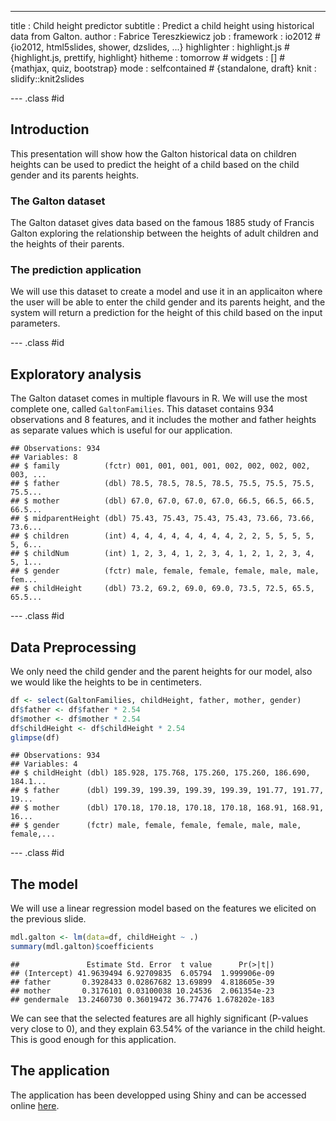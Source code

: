 ---
title       : Child height predictor
subtitle    : Predict a child height using historical data from Galton.
author      : Fabrice Tereszkiewicz
job         : 
framework   : io2012     # {io2012, html5slides, shower, dzslides, ...}
highlighter : highlight.js  # {highlight.js, prettify, highlight}
hitheme     : tomorrow      # 
widgets     : []            # {mathjax, quiz, bootstrap}
mode        : selfcontained # {standalone, draft}
knit        : slidify::knit2slides

--- .class #id 

## Introduction

This presentation will show how the Galton historical data on children heights can be used to predict the height of a child based on the child gender and its parents heights.

### The Galton dataset

The Galton dataset gives data based on the famous 1885 study of Francis Galton exploring the relationship between the heights of adult children and the heights of their parents.

### The prediction application

We will use this dataset to create a model and use it in an applicaiton where the user will be able to enter the child gender and its parents height, and the system will return a prediction for the height of this child based on the input parameters.

--- .class #id

## Exploratory analysis



The Galton dataset comes in multiple flavours in R. We will use the most complete one, called `GaltonFamilies`. This dataset contains 934 observations and 8 features, and it includes the mother and father heights as separate values which is useful for our application.


```
## Observations: 934
## Variables: 8
## $ family          (fctr) 001, 001, 001, 001, 002, 002, 002, 002, 003, ...
## $ father          (dbl) 78.5, 78.5, 78.5, 78.5, 75.5, 75.5, 75.5, 75.5...
## $ mother          (dbl) 67.0, 67.0, 67.0, 67.0, 66.5, 66.5, 66.5, 66.5...
## $ midparentHeight (dbl) 75.43, 75.43, 75.43, 75.43, 73.66, 73.66, 73.6...
## $ children        (int) 4, 4, 4, 4, 4, 4, 4, 4, 2, 2, 5, 5, 5, 5, 5, 6...
## $ childNum        (int) 1, 2, 3, 4, 1, 2, 3, 4, 1, 2, 1, 2, 3, 4, 5, 1...
## $ gender          (fctr) male, female, female, female, male, male, fem...
## $ childHeight     (dbl) 73.2, 69.2, 69.0, 69.0, 73.5, 72.5, 65.5, 65.5...
```

--- .class #id
## Data Preprocessing

We only need the child gender and the parent heights for our model, also we would like the heights to be in centimeters.


```r
df <- select(GaltonFamilies, childHeight, father, mother, gender)
df$father <- df$father * 2.54
df$mother <- df$mother * 2.54
df$childHeight <- df$childHeight * 2.54
glimpse(df)
```

```
## Observations: 934
## Variables: 4
## $ childHeight (dbl) 185.928, 175.768, 175.260, 175.260, 186.690, 184.1...
## $ father      (dbl) 199.39, 199.39, 199.39, 199.39, 191.77, 191.77, 19...
## $ mother      (dbl) 170.18, 170.18, 170.18, 170.18, 168.91, 168.91, 16...
## $ gender      (fctr) male, female, female, female, male, male, female,...
```

--- .class #id
## The model

We will use a linear regression model based on the features we elicited on the previous slide.


```r
mdl.galton <- lm(data=df, childHeight ~ .)
summary(mdl.galton)$coefficients
```

```
##               Estimate Std. Error  t value      Pr(>|t|)
## (Intercept) 41.9639494 6.92709835  6.05794  1.999906e-09
## father       0.3928433 0.02867682 13.69899  4.818605e-39
## mother       0.3176101 0.03100038 10.24536  2.061354e-23
## gendermale  13.2460730 0.36019472 36.77476 1.678202e-183
```

We can see that the selected features are all highly significant (P-values very close to 0), and they explain 63.54% of the variance in the child height. This is good enough for this application.

## The application

The application has been developped using Shiny and can be accessed online [here](https://fatz.shinyapps.io/child_height_predictor/).
